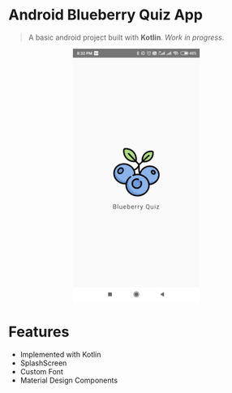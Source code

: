 # Android Blueberry Quiz App

> A basic android project built with **Kotlin**. *Work in progress*.


<p align="center">
  <img src="assets/Blueberry.jpg" alt="Blueberry Quiz" width="250"/>
</p>

# Features

* Implemented with Kotlin
* SplashScreen 
* Custom Font
* Material Design Components

